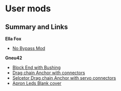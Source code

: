 # User mods

## Summary and Links

**Ella Fox**
* [No Bypass Mod](Ella_Fox/No_Bypass)

**Gneu42**
* [Block End with Bushing](Gneu42/Block_End_with_Bushings)
* [Drag chain Anchor with connectors](Gneu42/Drag_Chain_Anchor_With_Microfit3)
* [Selcetor Drag chain Anchor with servo connectors](Gneu42/Selector_Drag_chain_Anchor_with_servo_connectors)
* [Apron Leds Blank cover](Gneu42/Apron_Leds)
